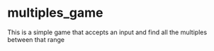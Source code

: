 # multiples_game
This is a simple game that accepts an input and find all the multiples between that range

